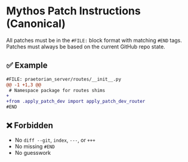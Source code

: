 # Mythos Patch Instructions (Canonical)

All patches must be in the `#FILE:` block format with matching `#END` tags.  
Patches must always be based on the current GitHub repo state.

## ✅ Example
```diff
#FILE: praetorian_server/routes/__init__.py
@@ -1 +1,3 @@
 # Namespace package for routes shims
+
+from .apply_patch_dev import apply_patch_dev_router
#END
```

## ❌ Forbidden
- No `diff --git`, `index`, `---`, or `+++`
- No missing `#END`
- No guesswork
